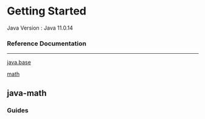 # Getting Started

Java Version : Java 11.0.14

### Reference Documentation

---

[java.base](https://docs.oracle.com/en/java/javase/17/docs/api/java.base/module-summary.html)

[math](https://docs.oracle.com/en/java/javase/17/docs/api/java.base/java/math/package-summary.html)

## java-math

### Guides
